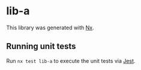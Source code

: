 # lib-a

This library was generated with [Nx](https://nx.dev).

## Running unit tests

Run `nx test lib-a` to execute the unit tests via [Jest](https://jestjs.io).
